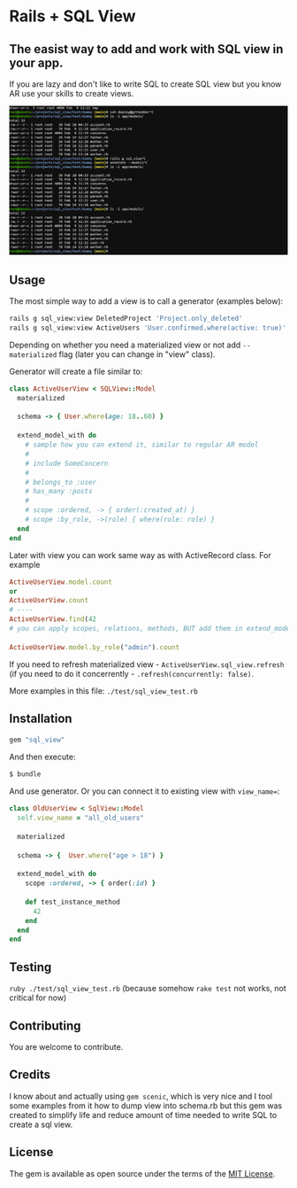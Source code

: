 # Rails + SQL View

## The easist way to add and work with SQL view in your app.

If you are lazy and don't like to write SQL to create SQL view but you know AR use your skills to create views.

![Demo](docs/sql_view.gif?raw=true "Demo")

## Usage

The most simple way to add a view is to call a generator (examples below):

```bash
rails g sql_view:view DeletedProject 'Project.only_deleted'
rails g sql_view:view ActiveUsers 'User.confirmed.where(active: true)' --materialized
```

Depending on whether you need a materialized view or not add `--materialized` flag (later you can change in "view" class).

Generator will create a file similar to:

```ruby
class ActiveUserView < SQLView::Model
  materialized

  schema -> { User.where(age: 18..60) }

  extend_model_with do
    # sample how you can extend it, similar to regular AR model
    #
    # include SomeConcern
    #
    # belongs_to :user
    # has_many :posts
    #
    # scope :ordered, -> { order(:created_at) }
    # scope :by_role, ->(role) { where(role: role) }
  end
end
```

Later with view you can work same way as with ActiveRecord class. For example

```ruby
ActiveUserView.model.count
or
ActiveUserView.count
# ----
ActiveUserView.find(42
# you can apply scopes, relations, methods, BUT add them in extend_model_with block

ActiveUserView.model.by_role("admin").count
```

If you need to refresh materialized view - `ActiveUserView.sql_view.refresh` (if you need to do it concerrently - `.refresh(concurrently: false)`.

More examples in this file: `./test/sql_view_test.rb`

## Installation

```ruby
gem "sql_view"
```

And then execute:
```bash
$ bundle
```

And use generator. Or you can connect it to existing view with `view_name=`:

```ruby
class OldUserView < SqlView::Model
  self.view_name = "all_old_users"

  materialized

  schema -> {  User.where("age > 18") }

  extend_model_with do
    scope :ordered, -> { order(:id) }

    def test_instance_method
      42
    end
  end
end
```

## Testing

`ruby ./test/sql_view_test.rb` (because somehow `rake test` not works, not critical for now)

## Contributing

You are welcome to contribute.

## Credits

I know about and actually using `gem scenic`, which is very nice and I tool some examples from it how to dump view into schema.rb but this gem was created to simplify life and reduce amount of time needed to write SQL to create a sql view.

## License

The gem is available as open source under the terms of the [MIT License](https://opensource.org/licenses/MIT).
